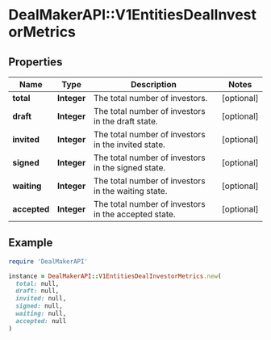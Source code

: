 # DealMakerAPI::V1EntitiesDealInvestorMetrics

## Properties

| Name | Type | Description | Notes |
| ---- | ---- | ----------- | ----- |
| **total** | **Integer** | The total number of investors. | [optional] |
| **draft** | **Integer** | The total number of investors in the draft state. | [optional] |
| **invited** | **Integer** | The total number of investors in the invited state. | [optional] |
| **signed** | **Integer** | The total number of investors in the signed state. | [optional] |
| **waiting** | **Integer** | The total number of investors in the waiting state. | [optional] |
| **accepted** | **Integer** | The total number of investors in the accepted state. | [optional] |

## Example

```ruby
require 'DealMakerAPI'

instance = DealMakerAPI::V1EntitiesDealInvestorMetrics.new(
  total: null,
  draft: null,
  invited: null,
  signed: null,
  waiting: null,
  accepted: null
)
```

